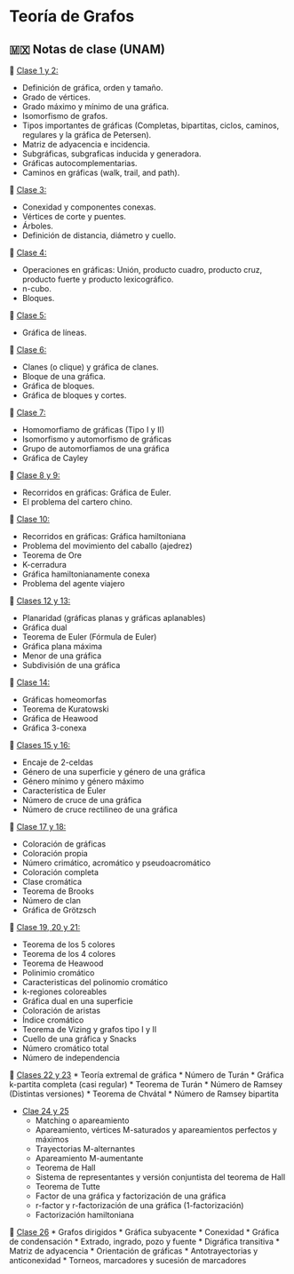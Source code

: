 # Teoría de Grafos

## 🇲🇽 Notas de clase (UNAM)

  🎲 [Clase 1 y 2:](https://drive.google.com/file/d/1l6mkRaLTsJb7Ubt39TjzltG_YRZrjAvL/view?usp=share_link)
   * Definición de gráfica, orden y tamaño.
   * Grado de vértices.
   * Grado máximo y mínimo de una gráfica.
   * Isomorfismo de grafos.
   * Tipos importantes de gráficas (Completas, bipartitas, ciclos, caminos, regulares y la gráfica de Petersen).
   * Matriz de adyacencia e incidencia.
   * Subgráficas, subgraficas inducida y generadora.
   * Gráficas autocomplementarias.
   * Caminos en gráficas (walk, trail, and path).
   
  🎲 [Clase 3:](https://drive.google.com/file/d/1Ud6PdUpsKodeZ_z7Mo3D1wkTJ8nCEQVm/view?usp=sharing)
   * Conexidad y componentes conexas.
   * Vértices de corte y puentes.
   * Árboles.
   * Definición de distancia, diámetro y cuello.
   
  🎲 [Clase 4:](https://drive.google.com/file/d/1EYxhDvPuvlwQQon3ZjnxXVzI0SQQ1rDZ/view?usp=sharing)
   * Operaciones en gráficas: Unión, producto cuadro, producto cruz, producto fuerte y producto lexicográfico.
   * n-cubo.
   * Bloques.
   
  🎲 [Clase 5:](https://drive.google.com/file/d/1BX4TrAo8xXaqWl8WpXxGCintCRK2jQew/view?usp=sharing)
   * Gráfica de líneas.
   
  🎲 [Clase 6:](https://drive.google.com/file/d/1c9J-ihtGtJ3RzYTf8Z99HCCAtb0oWttg/view?usp=sharing)
   * Clanes (o clique) y gráfica de clanes.
   * Bloque de una gráfica.
   * Gráfica de bloques.
   * Gráfica de bloques y cortes.
   
  🎲 [Clase 7:](https://drive.google.com/file/d/1ioyL3rvelVevIv0u6dAVVRvttnwmnBkc/view?usp=sharing)
   * Homomorfiamo de gráficas (Tipo I y II)
   * Isomorfismo y automorfismo de gráficas
   * Grupo de automorfiamos de una gráfica
   * Gráfica de Cayley
   
  🎲 [Clase 8 y 9:](https://drive.google.com/file/d/1Ugz_wgiYNDK79Yoxh3jlMnN2JzMDQqgw/view?usp=sharing)
   * Recorridos en gráficas: Gráfica de Euler.
   * El problema del cartero chino.
   
  🎲 [Clase 10:](https://drive.google.com/file/d/1kPa0O2tPQGkh_w6gWHgEIRvEIiOJC-lz/view?usp=sharing)
   * Recorridos en gráficas: Gráfica hamiltoniana
   * Problema del movimiento del caballo (ajedrez)
   * Teorema de Ore
   * K-cerradura
   * Gráfica hamiltonianamente conexa
   * Problema del agente viajero
   
  🎲 [Clases 12 y 13:](https://drive.google.com/file/d/1r0atrIUHy-UPqhIRcn_k7_QTLMbqgHt5/view?usp=sharing)
   * Planaridad (gráficas planas y gráficas aplanables)
   * Gráfica dual
   * Teorema de Euler (Fórmula de Euler)
   * Gráfica plana máxima
   * Menor de una gráfica
   * Subdivisión de una gráfica
 
  🎲 [Clase 14:](https://drive.google.com/file/d/1UmNEeHPobWyBae0sW5yGMMQ_dPSh9T2H/view?usp=sharing)
   * Gráficas homeomorfas
   * Teorema de Kuratowski 
   * Gráfica de Heawood
   * Gráfica 3-conexa
   
  🎲 [Clases 15 y 16:](https://drive.google.com/file/d/1CwrBZ5hu4NQu5lPe7zQcPRIUMOfi2HoC/view?usp=sharing)
   * Encaje de 2-celdas
   * Género de una superficie y género de una gráfica
   * Género mínimo y género máximo
   * Característica de Euler
   * Número de cruce de una gráfica
   * Número de cruce rectilineo de una gráfica
   
 🎲 [Clase 17 y 18:](https://drive.google.com/file/d/1RKvSEYK9nRPQjmTBZhnw0o5FehNxN0HA/view?usp=sharing)
   * Coloración de gráficas
   * Coloración propia
   * Número crimático, acromático y pseudoacromático
   * Coloración completa
   * Clase cromática
   * Teorema de Brooks
   * Número de clan
   * Gráfica de Grötzsch
   
  🎲 [Clase 19, 20 y 21:](https://drive.google.com/file/d/14KCQlzk7oZCmEyuWz-KwWM6ZUEv3LDkt/view?usp=sharing)
   * Teorema de los 5 colores
   * Teorema de los 4 colores
   * Teorema de Heawood
   * Polinimio cromático
   * Caracteristicas del polinomio cromático
   * k-regiones coloreables
   * Gráfica dual en una superficie
   * Coloración de aristas
   * Índice cromático
   * Teorema de Vizing y grafos tipo I y II
   * Cuello de una gráfica y Snacks
   * Número cromático total
   * Número de independencia
   
 🎲 [Clases 22 y 23](https://drive.google.com/file/d/1hobRifMRNIDz5QxbfOe1_92CrIW6dM1Z/view?usp=sharing)
    * Teoría extremal de gráfica
    * Número de Turán
    * Gráfica k-partita completa (casi regular)
    * Teorema de Turán
    * Número de Ramsey (Distintas versiones)
    * Teorema de Chvátal
    * Número de Ramsey bipartita
    
 * [Clae 24 y 25](https://drive.google.com/file/d/1CJ65jqUrkISbsa4qkMFIMm0KOTGPuVXE/view?usp=sharing)
    * Matching o apareamiento
    * Apareamiento, vértices M-saturados y apareamientos perfectos y máximos
    * Trayectorias M-alternantes
    * Apareamiento M-aumentante
    * Teorema de Hall
    * Sistema de representantes y versión conjuntista del teorema de Hall
    * Teorema de Tutte
    * Factor de una gráfica y factorización de una gráfica
    * r-factor y r-factorización de una gráfica (1-factorización)
    * Factorización hamiltoniana
    
  🎲 [Clase 26](https://drive.google.com/file/d/1mN-eQAb2GIBHABFRsUdXN7kFkrxnnF0U/view?usp=sharing)
    * Grafos dirigidos
    * Gráfica subyacente
    * Conexidad
    * Gráfica de condensación
    * Extrado, ingrado, pozo y fuente
    * Digráfica transitiva
    * Matriz de adyacencia
    * Orientación de gráficas
    * Antotrayectorias y anticonexidad
    * Torneos, marcadores y sucesión de marcadores
